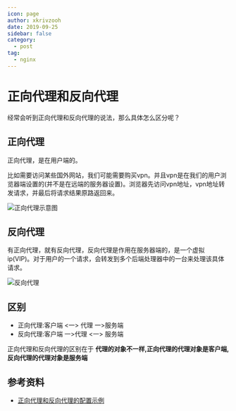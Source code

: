 ```yaml
---
icon: page
author: xkrivzooh
date: 2019-09-25
sidebar: false
category:
  - post
tag:
  - nginx
---
```


# 正向代理和反向代理

经常会听到正向代理和反向代理的说法，那么具体怎么区分呢？

## 正向代理

正向代理，是在用户端的。

比如需要访问某些国外网站，我们可能需要购买vpn。并且vpn是在我们的用户浏览器端设置的(并不是在远端的服务器设置)。浏览器先访问vpn地址，vpn地址转发请求，并最后将请求结果原路返回来。

![正向代理示意图](http://wenchao.ren/img/2020/11/20190925130429.png)

## 反向代理

有正向代理，就有反向代理，反向代理是作用在服务器端的，是一个虚拟ip(VIP)。对于用户的一个请求，会转发到多个后端处理器中的一台来处理该具体请求。

![反向代理](http://wenchao.ren/img/2020/11/20190925130505.png)

## 区别

- 正向代理:客户端 <一> 代理 一>服务端
- 反向代理:客户端 一>代理 <一> 服务端

正向代理和反向代理的区别在于 **代理的对象不一样,正向代理的代理对象是客户端,反向代理的代理对象是服务端**

## 参考资料

- [正向代理和反向代理的配置示例](https://www.jianshu.com/p/ae76c223c6ef)

<!-- @include: ../scaffolds/post_footer.md -->
